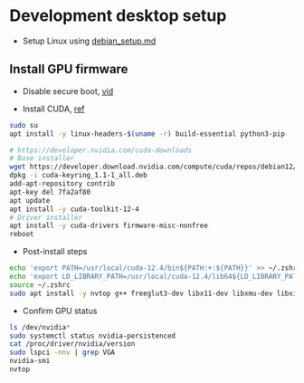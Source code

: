 # Development desktop setup

- Setup Linux using [debian_setup.md](./debian_setup.md)

## Install GPU firmware
- Disable secure boot, [vid](https://www.youtube.com/watch?v=js_Xoa0f8zM)

- Install CUDA, [ref](https://docs.nvidia.com/cuda/cuda-installation-guide-linux/index.html#debian)
```bash
sudo su
apt install -y linux-headers-$(uname -r) build-essential python3-pip

# https://developer.nvidia.com/cuda-downloads
# Base installer
wget https://developer.download.nvidia.com/compute/cuda/repos/debian12/x86_64/cuda-keyring_1.1-1_all.deb
dpkg -i cuda-keyring_1.1-1_all.deb
add-apt-repository contrib
apt-key del 7fa2af80
apt update
apt install -y cuda-toolkit-12-4
# Driver installer
apt install -y cuda-drivers firmware-misc-nonfree
reboot
```

- Post-install steps
```bash
echo 'export PATH=/usr/local/cuda-12.4/bin${PATH:+:${PATH}}' >> ~/.zshrc
echo 'export LD_LIBRARY_PATH=/usr/local/cuda-12.4/lib64${LD_LIBRARY_PATH:+:${LD_LIBRARY_PATH}}' >> ~/.zshrc
source ~/.zshrc
sudo apt install -y nvtop g++ freeglut3-dev libx11-dev libxmu-dev libxi-dev libglu1-mesa-dev libfreeimage-dev libglfw3-dev
```

- Confirm GPU status
```bash
ls /dev/nvidia*
sudo systemctl status nvidia-persistenced
cat /proc/driver/nvidia/version
sudo lspci -nnv | grep VGA
nvidia-smi
nvtop
```
